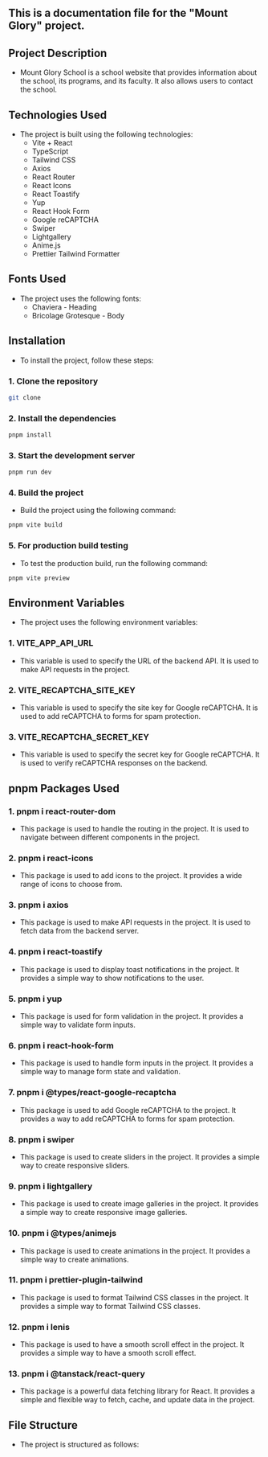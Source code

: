 ## This is a documentation file for the "Mount Glory" project.

## Project Description

- Mount Glory School is a school website that provides information about the school, its programs, and its faculty. It also allows users to contact the school.

## Technologies Used

- The project is built using the following technologies:
  - Vite + React
  - TypeScript
  - Tailwind CSS
  - Axios
  - React Router
  - React Icons
  - React Toastify
  - Yup
  - React Hook Form
  - Google reCAPTCHA
  - Swiper
  - Lightgallery
  - Anime.js
  - Prettier Tailwind Formatter

## Fonts Used

- The project uses the following fonts:
  - Chaviera - Heading
  - Bricolage Grotesque - Body

## Installation

- To install the project, follow these steps:

### 1. Clone the repository

```bash
git clone
```

### 2. Install the dependencies

```bash
pnpm install
```

### 3. Start the development server

```bash
pnpm run dev
```

### 4. Build the project

- Build the project using the following command:

```bash
pnpm vite build
```

### 5. For production build testing

- To test the production build, run the following command:

```bash
pnpm vite preview
```

## Environment Variables

- The project uses the following environment variables:

### 1. VITE_APP_API_URL

- This variable is used to specify the URL of the backend API. It is used to make API requests in the project.

### 2. VITE_RECAPTCHA_SITE_KEY

- This variable is used to specify the site key for Google reCAPTCHA. It is used to add reCAPTCHA to forms for spam protection.

### 3. VITE_RECAPTCHA_SECRET_KEY

- This variable is used to specify the secret key for Google reCAPTCHA. It is used to verify reCAPTCHA responses on the backend.

## pnpm Packages Used

### 1. pnpm i react-router-dom

- This package is used to handle the routing in the project. It is used to navigate between different components in the project.

### 2. pnpm i react-icons

- This package is used to add icons to the project. It provides a wide range of icons to choose from.

### 3. pnpm i axios

- This package is used to make API requests in the project. It is used to fetch data from the backend server.

### 4. pnpm i react-toastify

- This package is used to display toast notifications in the project. It provides a simple way to show notifications to the user.

### 5. pnpm i yup

- This package is used for form validation in the project. It provides a simple way to validate form inputs.

### 6. pnpm i react-hook-form

- This package is used to handle form inputs in the project. It provides a simple way to manage form state and validation.

### 7. pnpm i @types/react-google-recaptcha

- This package is used to add Google reCAPTCHA to the project. It provides a way to add reCAPTCHA to forms for spam protection.

### 8. pnpm i swiper

- This package is used to create sliders in the project. It provides a simple way to create responsive sliders.

### 9. pnpm i lightgallery

- This package is used to create image galleries in the project. It provides a simple way to create responsive image galleries.

### 10. pnpm i @types/animejs

- This package is used to create animations in the project. It provides a simple way to create animations.

### 11. pnpm i prettier-plugin-tailwind

- This package is used to format Tailwind CSS classes in the project. It provides a simple way to format Tailwind CSS classes.

### 12. pnpm i lenis

- This package is used to have a smooth scroll effect in the project. It provides a simple way to have a smooth scroll effect.

### 13. pnpm i @tanstack/react-query

- This package is a powerful data fetching library for React. It provides a simple and flexible way to fetch, cache, and update data in the project.

## File Structure

- The project is structured as follows:
